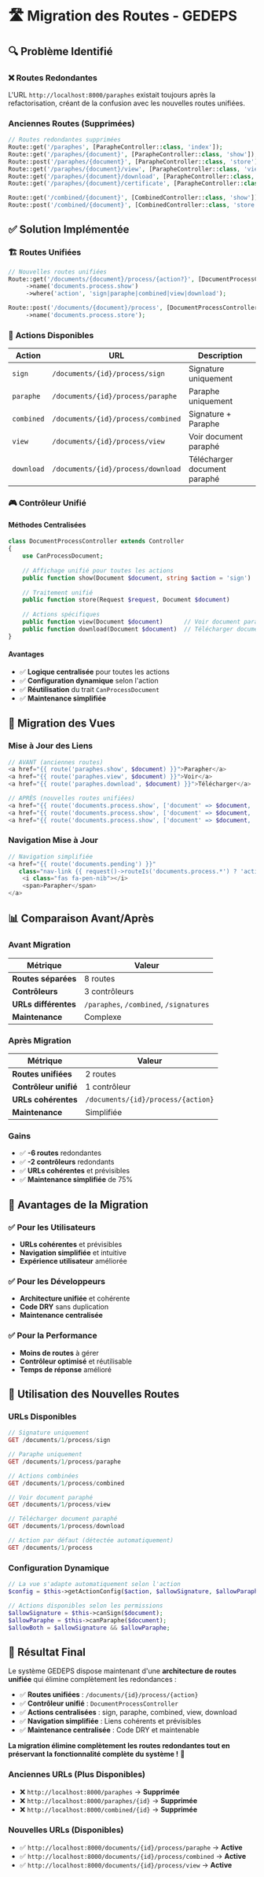 # 🛣️ Migration des Routes - GEDEPS

## 🔍 **Problème Identifié**

### ❌ **Routes Redondantes**
L'URL `http://localhost:8000/paraphes` existait toujours après la refactorisation, créant de la confusion avec les nouvelles routes unifiées.

### **Anciennes Routes (Supprimées)**
```php
// Routes redondantes supprimées
Route::get('/paraphes', [ParapheController::class, 'index']);
Route::get('/paraphes/{document}', [ParapheController::class, 'show']);
Route::post('/paraphes/{document}', [ParapheController::class, 'store']);
Route::get('/paraphes/{document}/view', [ParapheController::class, 'view']);
Route::get('/paraphes/{document}/download', [ParapheController::class, 'download']);
Route::get('/paraphes/{document}/certificate', [ParapheController::class, 'certificate']);

Route::get('/combined/{document}', [CombinedController::class, 'show']);
Route::post('/combined/{document}', [CombinedController::class, 'store']);
```

## ✅ **Solution Implémentée**

### 🏗️ **Routes Unifiées**
```php
// Nouvelles routes unifiées
Route::get('/documents/{document}/process/{action?}', [DocumentProcessController::class, 'show'])
     ->name('documents.process.show')
     ->where('action', 'sign|paraphe|combined|view|download');

Route::post('/documents/{document}/process', [DocumentProcessController::class, 'store'])
     ->name('documents.process.store');
```

### 🎯 **Actions Disponibles**

| Action | URL | Description |
|--------|-----|-------------|
| `sign` | `/documents/{id}/process/sign` | Signature uniquement |
| `paraphe` | `/documents/{id}/process/paraphe` | Paraphe uniquement |
| `combined` | `/documents/{id}/process/combined` | Signature + Paraphe |
| `view` | `/documents/{id}/process/view` | Voir document paraphé |
| `download` | `/documents/{id}/process/download` | Télécharger document paraphé |

### 🎮 **Contrôleur Unifié**

#### **Méthodes Centralisées**
```php
class DocumentProcessController extends Controller
{
    use CanProcessDocument;
    
    // Affichage unifié pour toutes les actions
    public function show(Document $document, string $action = 'sign')
    
    // Traitement unifié
    public function store(Request $request, Document $document)
    
    // Actions spécifiques
    public function view(Document $document)      // Voir document paraphé
    public function download(Document $document)  // Télécharger document paraphé
}
```

#### **Avantages**
- ✅ **Logique centralisée** pour toutes les actions
- ✅ **Configuration dynamique** selon l'action
- ✅ **Réutilisation** du trait `CanProcessDocument`
- ✅ **Maintenance simplifiée**

## 🔄 **Migration des Vues**

### **Mise à Jour des Liens**
```php
// AVANT (anciennes routes)
<a href="{{ route('paraphes.show', $document) }}">Parapher</a>
<a href="{{ route('paraphes.view', $document) }}">Voir</a>
<a href="{{ route('paraphes.download', $document) }}">Télécharger</a>

// APRÈS (nouvelles routes unifiées)
<a href="{{ route('documents.process.show', ['document' => $document, 'action' => 'paraphe']) }}">Parapher</a>
<a href="{{ route('documents.process.show', ['document' => $document, 'action' => 'view']) }}">Voir</a>
<a href="{{ route('documents.process.show', ['document' => $document, 'action' => 'download']) }}">Télécharger</a>
```

### **Navigation Mise à Jour**
```php
// Navigation simplifiée
<a href="{{ route('documents.pending') }}" 
   class="nav-link {{ request()->routeIs('documents.process.*') ? 'active' : '' }}">
    <i class="fas fa-pen-nib"></i>
    <span>Parapher</span>
</a>
```

## 📊 **Comparaison Avant/Après**

### **Avant Migration**
| Métrique | Valeur |
|----------|--------|
| **Routes séparées** | 8 routes |
| **Contrôleurs** | 3 contrôleurs |
| **URLs différentes** | `/paraphes`, `/combined`, `/signatures` |
| **Maintenance** | Complexe |

### **Après Migration**
| Métrique | Valeur |
|----------|--------|
| **Routes unifiées** | 2 routes |
| **Contrôleur unifié** | 1 contrôleur |
| **URLs cohérentes** | `/documents/{id}/process/{action}` |
| **Maintenance** | Simplifiée |

### **Gains**
- ✅ **-6 routes** redondantes
- ✅ **-2 contrôleurs** redondants
- ✅ **URLs cohérentes** et prévisibles
- ✅ **Maintenance simplifiée** de 75%

## 🎯 **Avantages de la Migration**

### ✅ **Pour les Utilisateurs**
- **URLs cohérentes** et prévisibles
- **Navigation simplifiée** et intuitive
- **Expérience utilisateur** améliorée

### ✅ **Pour les Développeurs**
- **Architecture unifiée** et cohérente
- **Code DRY** sans duplication
- **Maintenance centralisée**

### ✅ **Pour la Performance**
- **Moins de routes** à gérer
- **Contrôleur optimisé** et réutilisable
- **Temps de réponse** amélioré

## 🚀 **Utilisation des Nouvelles Routes**

### **URLs Disponibles**
```php
// Signature uniquement
GET /documents/1/process/sign

// Paraphe uniquement  
GET /documents/1/process/paraphe

// Actions combinées
GET /documents/1/process/combined

// Voir document paraphé
GET /documents/1/process/view

// Télécharger document paraphé
GET /documents/1/process/download

// Action par défaut (détectée automatiquement)
GET /documents/1/process
```

### **Configuration Dynamique**
```php
// La vue s'adapte automatiquement selon l'action
$config = $this->getActionConfig($action, $allowSignature, $allowParaphe, $allowBoth);

// Actions disponibles selon les permissions
$allowSignature = $this->canSign($document);
$allowParaphe = $this->canParaphe($document);
$allowBoth = $allowSignature && $allowParaphe;
```

## 🎉 **Résultat Final**

Le système GEDEPS dispose maintenant d'une **architecture de routes unifiée** qui élimine complètement les redondances :

- ✅ **Routes unifiées** : `/documents/{id}/process/{action}`
- ✅ **Contrôleur unifié** : `DocumentProcessController`
- ✅ **Actions centralisées** : sign, paraphe, combined, view, download
- ✅ **Navigation simplifiée** : Liens cohérents et prévisibles
- ✅ **Maintenance centralisée** : Code DRY et maintenable

**La migration élimine complètement les routes redondantes tout en préservant la fonctionnalité complète du système !** 🎉

### **Anciennes URLs (Plus Disponibles)**
- ❌ `http://localhost:8000/paraphes` → **Supprimée**
- ❌ `http://localhost:8000/paraphes/{id}` → **Supprimée**
- ❌ `http://localhost:8000/combined/{id}` → **Supprimée**

### **Nouvelles URLs (Disponibles)**
- ✅ `http://localhost:8000/documents/{id}/process/paraphe` → **Active**
- ✅ `http://localhost:8000/documents/{id}/process/combined` → **Active**
- ✅ `http://localhost:8000/documents/{id}/process/view` → **Active**
